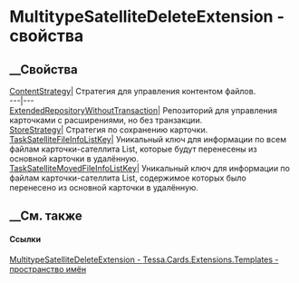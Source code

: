 # MultitypeSatelliteDeleteExtension - свойства
##  __Свойства
[ContentStrategy](P_Tessa_Cards_Extensions_Templates_MultitypeSatelliteDeleteExtension_ContentStrategy.htm)|
Стратегия для управления контентом файлов.  
---|---  
[ExtendedRepositoryWithoutTransaction](P_Tessa_Cards_Extensions_Templates_MultitypeSatelliteDeleteExtension_ExtendedRepositoryWithoutTransaction.htm)|
Репозиторий для управления карточками с расширениями, но без транзакции.  
[StoreStrategy](P_Tessa_Cards_Extensions_Templates_MultitypeSatelliteDeleteExtension_StoreStrategy.htm)|
Стратегия по сохранению карточки.  
[TaskSatelliteFileInfoListKey](P_Tessa_Cards_Extensions_Templates_MultitypeSatelliteDeleteExtension_TaskSatelliteFileInfoListKey.htm)|
Уникальный ключ для информации по всем файлам карточки-сателлита
List<SatelliteInfo>, которые будут перенесены из основной карточки в
удалённую.  
[TaskSatelliteMovedFileInfoListKey](P_Tessa_Cards_Extensions_Templates_MultitypeSatelliteDeleteExtension_TaskSatelliteMovedFileInfoListKey.htm)|
Уникальный ключ для информации по файлам карточки-сателлита
List<SatelliteInfo>, содержимое которых было перенесено из основной карточки в
удалённую.  
## __См. также
#### Ссылки
[MultitypeSatelliteDeleteExtension -
](T_Tessa_Cards_Extensions_Templates_MultitypeSatelliteDeleteExtension.htm)
[Tessa.Cards.Extensions.Templates - пространство
имён](N_Tessa_Cards_Extensions_Templates.htm)
